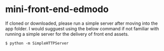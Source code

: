 # mini-front-end-edmodo
If cloned or downloaded, please run a simple server after moving into the app folder.
I would sugguest using the below command if not familiar with running a simple server for the delivery of front end assets.
```
$ python -m SimpleHTTPServer
```
